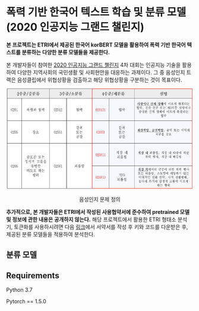# 폭력 기반 한국어 텍스트 학습 및 분류 모델(2020 인공지능 그랜드 챌린지)

**본 프로젝트는 ETRI에서 제공된 한국어 korBERT 모델을 활용하여 폭력 기반 한국어 텍스트를 분류하는 다양한 분류 모델들을 제공한다.**

본 개발자들이 참여한 [2020 인공지능 그랜드 챌린지](http://www.ai-challenge.kr/) 4차 대회는 인공지능 기술을 활용하여 다양한 지역사회의 국민생활 및 사회현안을 대응하는 과제이다. 그 중 음성인지 트랙은 음성클립에서 위협상황을 검출하고 해당 위협상황을 구분하는 것이 목표이다.


<p align="center"><img src="./img/문제 정의.png"  width="500" height="270"></p>
<p align="center">음성인지 문제 정의<p align="center">

**추가적으로, 본 개발자들은 ETRI에서 작성된 사용협약서에 준수하여 pretrained 모델 및 정보에 관한 내용은 공개하지 않는다.** 해당 프로젝트에서 활용한 ETRI 형태소 분석기, 토큰화를 사용하시려면 다음 [링크](https://aiopen.etri.re.kr/key_main.php)에서 서약서를 작성 후 키와 코드를 다운받은 후, 제공된 분류 모델들을 적용하여 분석한다.





## 분류 모델



## Requirements

Python 3.7

Pytorch == 1.5.0



